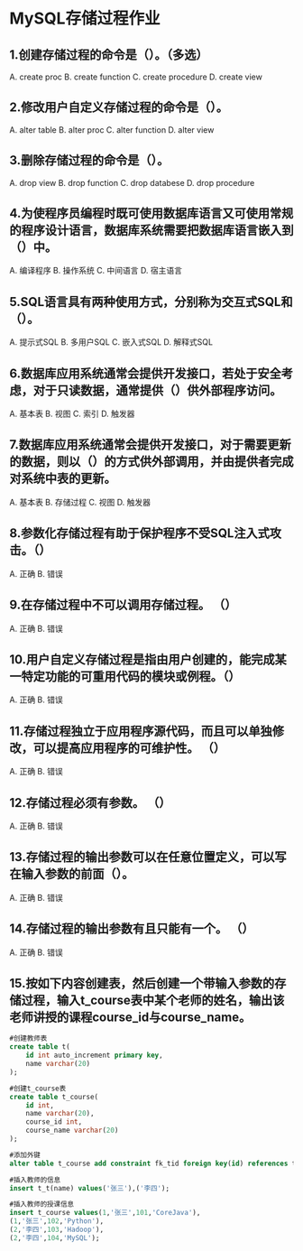 # MySQL存储过程作业

## 1.创建存储过程的命令是（）。（多选）

A. create proc
B. create function
C. create procedure
D. create view

## 2.修改用户自定义存储过程的命令是（）。

A. alter table
B. alter proc
C. alter function
D. alter view

## 3.删除存储过程的命令是（）。

A. drop view
B. drop function
C. drop databese
D. drop procedure

## 4.为使程序员编程时既可使用数据库语言又可使用常规的程序设计语言，数据库系统需要把数据库语言嵌入到（）中。

A. 编译程序
B. 操作系统
C. 中间语言
D. 宿主语言

## 5.SQL语言具有两种使用方式，分别称为交互式SQL和（）。

A. 提示式SQL
B. 多用户SQL
C. 嵌入式SQL
D. 解释式SQL

## 6.数据库应用系统通常会提供开发接口，若处于安全考虑，对于只读数据，通常提供（）供外部程序访问。

A. 基本表
B. 视图
C. 索引
D. 触发器

## 7.数据库应用系统通常会提供开发接口，对于需要更新的数据，则以（）的方式供外部调用，并由提供者完成对系统中表的更新。

A. 基本表
B. 存储过程
C. 视图
D. 触发器

## 8.参数化存储过程有助于保护程序不受SQL注入式攻击。（）

A. 正确
B. 错误

## 9.在存储过程中不可以调用存储过程。 （）

A. 正确
B. 错误

## 10.用户自定义存储过程是指由用户创建的，能完成某一特定功能的可重用代码的模块或例程。（）

A. 正确
B. 错误

## 11.存储过程独立于应用程序源代码，而且可以单独修改，可以提高应用程序的可维护性。 （）

A. 正确
B. 错误

## 12.存储过程必须有参数。 （）

A. 正确
B. 错误

## 13.存储过程的输出参数可以在任意位置定义，可以写在输入参数的前面（）。

A. 正确
B. 错误

## 14.存储过程的输出参数有且只能有一个。 （）

A. 正确
B. 错误

## 15.按如下内容创建表，然后创建一个带输入参数的存储过程，输入t_course表中某个老师的姓名，输出该老师讲授的课程course_id与course_name。

```sql
#创建教师表
create table t(
    id int auto_increment primary key,
    name varchar(20)
);

#创建t_course表
create table t_course(
    id int,
    name varchar(20),
    course_id int,
    course_name varchar(20)
);

#添加外键
alter table t_course add constraint fk_tid foreign key(id) references t_t(id);

#插入教师的信息
insert t_t(name) values('张三'),('李四');

#插入教师的授课信息
insert t_course values(1,'张三',101,'CoreJava'),
(1,'张三',102,'Python'),
(2,'李四',103,'Hadoop'),
(2,'李四',104,'MySQL');
```

```sql

```
